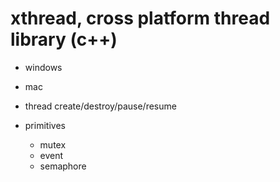 # xthread, cross platform thread library (c++)

- windows
- mac

- thread create/destroy/pause/resume
- primitives
  - mutex
  - event
  - semaphore

